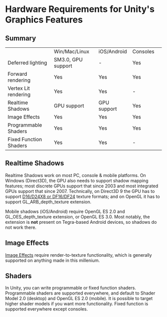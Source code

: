 Hardware Requirements for Unity's Graphics Features
===================================================


Summary
-------



| | | | | |
|:---|:---|:---|:---|:---|
| |Win/Mac/Linux |iOS/Android |Consoles |
|Deferred lighting |SM3.0, GPU support |- |Yes |
|Forward rendering |Yes |Yes |Yes |
|Vertex Lit rendering |Yes |Yes |- |
|Realtime Shadows |GPU support |GPU support |Yes |
|Image Effects |Yes |Yes |Yes |
|Programmable Shaders |Yes |Yes |Yes |
|Fixed Function Shaders |Yes |Yes |- |


Realtime Shadows
----------------


Realtime Shadows work on most PC, console & mobile platforms. On Windows (Direct3D), the GPU also needs to support shadow mapping features; most discrete GPUs support that since 2003 and most integrated GPUs support that since 2007. Technically, on Direct3D 9 the GPU has to support [D16/D24X8 or DF16/DF24](http://aras-p.info/texts/D3D9GPUHacks.html) texture formats; and on OpenGL it has to support GL_ARB_depth_texture extension.

Mobile shadows (iOS/Android) require OpenGL ES 2.0 and GL_OES_depth_texture extension, or OpenGL ES 3.0. Most notably, the extension is **not** present on Tegra-based Android devices, so shadows do not work there.


Image Effects
-------------


[Image Effects](comp-ImageEffects) require render-to-texture functionality, which is generally supported on anything made in this millenium.


Shaders
-------


In Unity, you can write programmable or fixed function shaders. Programmable shaders are supported everywhere, and default to Shader Model 2.0 (desktop) and OpenGL ES 2.0 (mobile). It is possible to target higher shader models if you want more functionality. Fixed function is supported everywhere except consoles.
